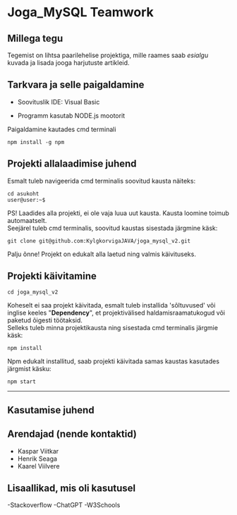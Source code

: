 # **Joga_MySQL** Teamwork

## Millega tegu

Tegemist on lihtsa paarilehelise projektiga, mille raames saab _esialgu_ kuvada ja lisada jooga harjutuste artikleid.

## Tarkvara ja selle paigaldamine

- Soovituslik IDE: Visual Basic

- Programm kasutab NODE.js mootorit

Paigaldamine kautades cmd terminali

```
npm install -g npm

```

## Projekti allalaadimise juhend

Esmalt tuleb navigeerida cmd terminalis soovitud kausta
näiteks:

```
cd asukoht
user@user:~$

```

PS! Laadides alla projekti, ei ole vaja luua uut kausta. Kausta loomine toimub automaatselt.<br/>
Seejärel tuleb cmd terminalis, soovitud kaustas sisestada järgmine käsk:

```
git clone git@github.com:KylgkorvigaJAVA/joga_mysql_v2.git
```

Palju õnne! Projekt on edukalt alla laetud ning valmis käivituseks.

## Projekti käivitamine

```
cd joga_mysql_v2
```

Koheselt ei saa projekt käivitada, esmalt tuleb installida 'sõltuvused' või inglise keeles "**Dependency**", et projektivälised haldamisraamatukogud või paketud õigesti töötaksid.<br/>
Selleks tuleb minna projektikausta ning sisestada cmd terminalis järgmie käsk:

```
npm install
```

Npm edukalt installitud, saab projekti käivitada samas kaustas kasutades järgmist käsku:

```
npm start
```

---

## Kasutamise juhend

## Arendajad (nende kontaktid)

- Kaspar Viitkar
- Henrik Seaga
- Kaarel Viilvere

## Lisaallikad, mis oli kasutusel

-Stackoverflow
-ChatGPT
-W3Schools
